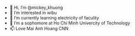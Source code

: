 - 👋 Hi, I’m @mickey_khuong
- 👀 I’m interested in wibu
- 🌱 I’m currently learning electricity of faculity
- 💞️ I’m a sophomore at Ho Chi Minh Univercity of Technology
- 📫 Love Mai Anh Hoang CNN

<!---
khuong-unixbeat-hma/khuong-unixbeat-hma is a ✨ special ✨ repository because its `README.md` (this file) appears on your GitHub profile.
You can click the Preview link to take a look at your changes.
--->
